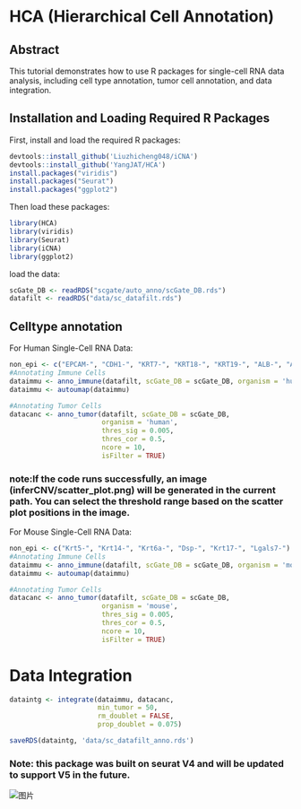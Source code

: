 # HCA (Hierarchical Cell Annotation)
## Abstract 
This tutorial demonstrates how to use R packages for single-cell RNA data analysis, including cell type annotation, tumor cell annotation, and data integration.
## Installation and Loading Required R Packages

First, install and load the required R packages:

```r
devtools::install_github('Liuzhicheng048/iCNA')
devtools::install_github('YangJAT/HCA')
install.packages("viridis")
install.packages("Seurat")
install.packages("ggplot2")
```
Then load these packages:

```r
library(HCA)
library(viridis)
library(Seurat)
library(iCNA)
library(ggplot2)
```

load the data:

```r
scGate_DB <- readRDS("scgate/auto_anno/scGate_DB.rds")
datafilt <- readRDS("data/sc_datafilt.rds")
```

## Celltype annotation 
For Human Single-Cell RNA Data:
```r
non_epi <- c("EPCAM-", "CDH1-", "KRT7-", "KRT18-", "KRT19-", "ALB-", "AFP-")
#Annotating Immune Cells
dataimmu <- anno_immune(datafilt, scGate_DB = scGate_DB, organism = 'human', non_epi = non_epi, min_cell = 100, ncore = 1)
dataimmu <- autoumap(dataimmu)

#Annotating Tumor Cells
datacanc <- anno_tumor(datafilt, scGate_DB = scGate_DB, 
                       organism = 'human', 
                       thres_sig = 0.005, 
                       thres_cor = 0.5, 
                       ncore = 10, 
                       isFilter = TRUE)
```
### note:If the code runs successfully, an image (inferCNV/scatter_plot.png) will be generated in the current path. You can select the threshold range based on the scatter plot positions in the image.

For Mouse Single-Cell RNA Data:
```r
non_epi <- c("Krt5-", "Krt14-", "Krt6a-", "Dsp-", "Krt17-", "Lgals7-")
#Annotating Immune Cells
dataimmu <- anno_immune(datafilt, scGate_DB = scGate_DB, organism = 'mouse', non_epi = non_epi, min_cell = 100, ncore = 1)
dataimmu <- autoumap(dataimmu)

#Annotating Tumor Cells
datacanc <- anno_tumor(datafilt, scGate_DB = scGate_DB, 
                       organism = 'mouse', 
                       thres_sig = 0.005, 
                       thres_cor = 0.5, 
                       ncore = 10, 
                       isFilter = TRUE)
```

# Data Integration
```r
dataintg <- integrate(dataimmu, datacanc,
                      min_tumor = 50,
                      rm_doublet = FALSE,
                      prop_doublet = 0.075)

saveRDS(dataintg, 'data/sc_datafilt_anno.rds')
```

### Note: this package was built on seurat V4 and will be updated to support V5 in the future.
![图片](https://github.com/YangJAT/HCA/assets/70686083/d8fb4993-175e-453f-bff6-45bcd8c91ef3)
